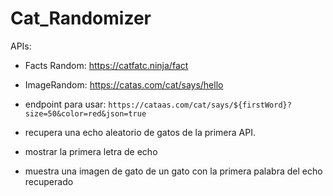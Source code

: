 # Cat_Randomizer

APIs:
- Facts Random: https://catfatc.ninja/fact
- ImageRandom: https://catas.com/cat/says/hello

- endpoint para usar: `https://cataas.com/cat/says/${firstWord}?size=50&color=red&json=true`

- recupera una echo aleatorio de gatos de la primera API.
- mostrar la primera letra de echo
- muestra una imagen de gato de un gato con la primera palabra del echo recuperado
